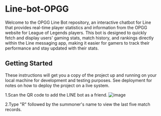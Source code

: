 # Line-bot-OPGG
Welcome to the OPGG Line Bot repository, an interactive chatbot for Line that provides real-time player statistics and information from the OPGG website for League of Legends players. This bot is designed to quickly fetch and display users' gaming stats, match history, and rankings directly within the Line messaging app, making it easier for gamers to track their performance and stay updated with their stats.

## Getting Started

These instructions will get you a copy of the project up and running on your local machine for development and testing purposes. See deployment for notes on how to deploy the project on a live system.

1.Scan the QR code to add the LINE bot as a friend.
![image](https://github.com/leo7chen/Line-bot-OPGG/assets/31997863/7755dcc3-0539-4a71-953f-95f135dcf7bf)

2.Type "R" followed by the summoner's name to view the last five match records.





